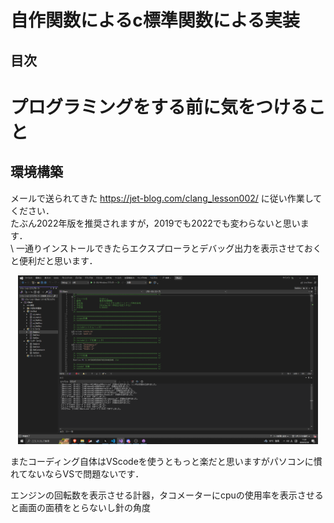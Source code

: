# 自作関数によるc標準関数による実装

## 目次

# プログラミングをする前に気をつけること

## 環境構築
メールで送られてきた https://jet-blog.com/clang_lesson002/ に従い作業してください．  
たぶん2022年版を推奨されますが，2019でも2022でも変わらないと思います．  
\\
一通りインストールできたらエクスプローラとデバッグ出力を表示させておくと便利だと思います．  

<div style="text-align:center;">
  <img src="/img/vsstatus.png" alt="VS Status" width="480" height="270">
</div>

またコーディング自体はVScodeを使うともっと楽だと思いますがパソコンに慣れてないならVSで問題ないです．  


エンジンの回転数を表示させる計器，タコメーターにcpuの使用率を表示させると画面の面積をとらないし針の角度
